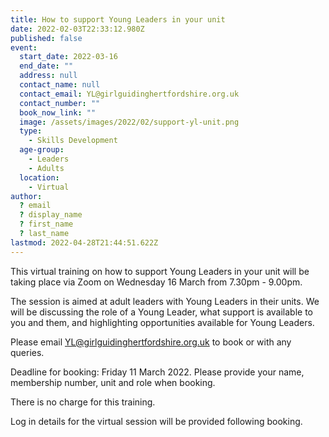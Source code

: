 ```yaml
---
title: How to support Young Leaders in your unit
date: 2022-02-03T22:33:12.980Z
published: false
event:
  start_date: 2022-03-16
  end_date: ""
  address: null
  contact_name: null
  contact_email: YL@girlguidinghertfordshire.org.uk
  contact_number: ""
  book_now_link: ""
  image: /assets/images/2022/02/support-yl-unit.png
  type:
    - Skills Development
  age-group:
    - Leaders
    - Adults
  location:
    - Virtual
author:
  ? email
  ? display_name
  ? first_name
  ? last_name
lastmod: 2022-04-28T21:44:51.622Z
---
```


This virtual training on how to support Young Leaders in your unit will be taking place via Zoom on Wednesday 16 March from 7.30pm - 9.00pm.

The session is aimed at adult leaders with Young Leaders in their units.  We will be discussing the role of a Young Leader, what support is available to you and them, and highlighting opportunities available for Young Leaders.

Please email <YL@girlguidinghertfordshire.org.uk> to book or with any queries.

Deadline for booking:  Friday 11 March 2022.  Please provide your name, membership number, unit and role when booking.

There is no charge for this training.

Log in details for the virtual session will be provided following booking.